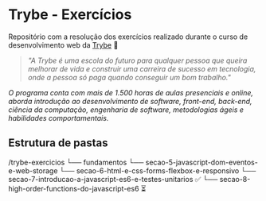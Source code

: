 # Trybe - Exercícios

Repositório com a resolução dos exercícios realizado durante o curso de desenvolvimento web da [Trybe](https://www.betrybe.com/) :rocket:

> _"A Trybe é uma escola do futuro para qualquer pessoa que queira melhorar de vida e construir uma carreira de sucesso em tecnologia, onde a pessoa só paga quando conseguir um bom trabalho."_

_O programa conta com mais de 1.500 horas de aulas presenciais e online, aborda introdução ao desenvolvimento de software, front-end, back-end, ciência da computação, engenharia de software, metodologias ágeis e habilidades comportamentais._

## Estrutura de pastas

/trybe-exercicios
  └── fundamentos
      └── secao-5-javascript-dom-eventos-e-web-storage
      └── secao-6-html-e-css-forms-flexbox-e-responsivo
      └── secao-7-introducao-a-javascript-es6-e-testes-unitarios :white_check_mark:
      └── secao-8-high-order-functions-do-javascript-es6 :hourglass_flowing_sand: